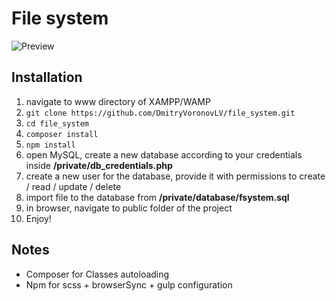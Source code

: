 # File system
![Preview](https://user-images.githubusercontent.com/44952559/61183580-9be8e400-a64b-11e9-93da-22ba5e3be43a.png)

## Installation
1. navigate to www directory of XAMPP/WAMP
2. `git clone https://github.com/DmitryVoronovLV/file_system.git`
3. `cd file_system`
4. `composer install`
5. `npm install`
6. open MySQL, create a new database according to your credentials inside __/private/db_credentials.php__
7. create a new user for the database, provide it with permissions to create / read / update / delete
8. import file to the database from __/private/database/fsystem.sql__
9. in browser, navigate to public folder of the project
10. Enjoy!

## Notes
* Composer for Classes autoloading
* Npm for scss + browserSync + gulp configuration
